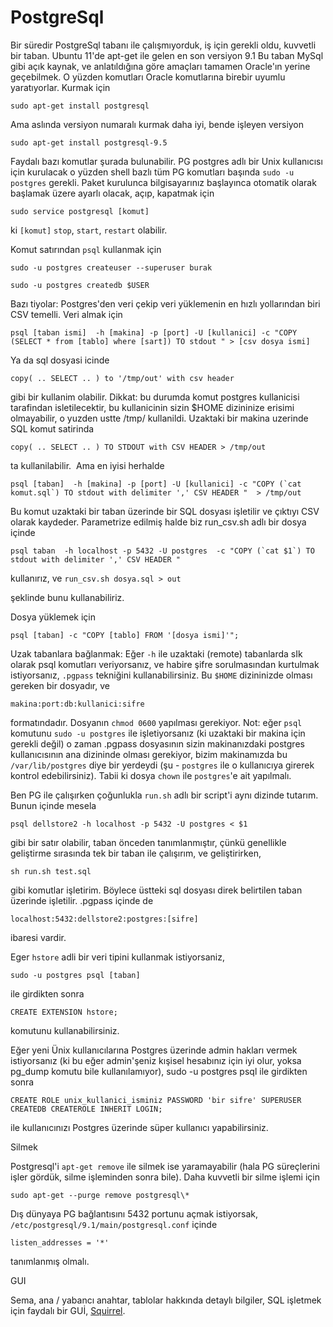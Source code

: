 # PostgreSql

Bir süredir PostgreSql tabanı ile çalışmıyorduk, iş için gerekli oldu,
kuvvetli bir taban. Ubuntu 11'de apt-get ile gelen en son versiyon 9.1
Bu taban MySql gibi açık kaynak, ve anlatıldığına göre amaçları
tamamen Oracle'ın yerine geçebilmek. O yüzden komutları Oracle
komutlarına birebir uyumlu yaratıyorlar. Kurmak için

`sudo apt-get install postgresql`

Ama aslında versiyon numaralı kurmak daha iyi, bende işleyen versiyon

`sudo apt-get install postgresql-9.5`

Faydalı bazı komutlar şurada bulunabilir. PG postgres adlı bir Unix
kullanıcısı için kurulacak o yüzden shell bazlı tüm PG komutları
başında `sudo -u postgres` gerekli. Paket kurulunca bilgisayarınız
başlayınca otomatik olarak başlamak üzere ayarlı olacak, açıp,
kapatmak için

`sudo service postgresql [komut]`

ki `[komut]` `stop`, `start`, `restart` olabilir.

Komut satırından `psql` kullanmak için

```
sudo -u postgres createuser --superuser burak

sudo -u postgres createdb $USER
```

Bazı tiyolar: Postgres'den veri çekip veri yüklemenin en hızlı
yollarından biri CSV temelli. Veri almak için

```
psql [taban ismi]  -h [makina] -p [port] -U [kullanici] -c "COPY (SELECT * from [tablo] where [sart]) TO stdout " > [csv dosya ismi]
```

Ya da sql dosyasi icinde

```
copy( .. SELECT .. ) to '/tmp/out' with csv header
```

gibi bir kullanim olabilir. Dikkat: bu durumda komut postgres kullanicisi tarafindan isletilecektir, bu kullanicinin sizin $HOME dizininize erisimi olmayabilir, o yuzden ustte /tmp/ kullanildi. Uzaktaki bir makina uzerinde SQL komut satirinda

```
copy( .. SELECT .. ) TO STDOUT with CSV HEADER > /tmp/out
```

ta kullanilabilir.  Ama en iyisi herhalde

```
psql [taban]  -h [makina] -p [port] -U [kullanici] -c "COPY (`cat komut.sql`) TO stdout with delimiter ',' CSV HEADER "  > /tmp/out
```

Bu komut uzaktaki bir taban üzerinde bir SQL dosyası işletilir ve
çıktıyı CSV olarak kaydeder. Parametrize edilmiş halde biz run_csv.sh
adlı bir dosya içinde

```
psql taban  -h localhost -p 5432 -U postgres  -c "COPY (`cat $1`) TO stdout with delimiter ',' CSV HEADER "
```

kullanırız, ve `run_csv.sh dosya.sql > out`

şeklinde bunu kullanabiliriz.

Dosya yüklemek için

```
psql [taban] -c "COPY [tablo] FROM '[dosya ismi]'";
```

Uzak tabanlara bağlanmak: Eğer `-h` ile uzaktaki (remote) tabanlarda sIk
olarak psql komutları veriyorsanız, ve habire şifre sorulmasından
kurtulmak istiyorsanız, `.pgpass` tekniğini kullanabilirsiniz. Bu `$HOME`
dizininizde olması gereken bir dosyadır, ve

```
makina:port:db:kullanici:sifre
```

formatındadır. Dosyanın `chmod 0600` yapılması gerekiyor. Not: eğer
`psql` komutunu `sudo -u postgres` ile işletiyorsanız (ki uzaktaki bir
makina için gerekli değil) o zaman .pgpass dosyasının sizin
makinanızdaki postgres kullanıcısının ana dizininde olması gerekiyor,
bizim makinamızda bu `/var/lib/postgres` diye bir yerdeydi (şu -
`postgres` ile o kullanıcıya girerek kontrol edebilirsiniz). Tabii ki
dosya `chown` ile `postgres`'e ait yapılmalı.

Ben PG ile çalışırken çoğunlukla `run.sh` adlı bir script'i aynı dizinde
tutarım. Bunun içinde mesela

```
psql dellstore2 -h localhost -p 5432 -U postgres < $1
```

gibi bir satır olabilir, taban önceden tanımlanmıştır, çünkü
genellikle geliştirme sırasında tek bir taban ile çalışırım, ve
geliştirirken,

```
sh run.sh test.sql
```

gibi komutlar işletirim. Böylece üstteki sql dosyası direk belirtilen
taban üzerinde işletilir. .pgpass içinde de

```
localhost:5432:dellstore2:postgres:[sifre]
```

ibaresi vardir.

Eger `hstore` adli bir veri tipini kullanmak istiyorsaniz,

```
sudo -u postgres psql [taban]
```

ile girdikten sonra

```
CREATE EXTENSION hstore;
```

komutunu kullanabilirsiniz.

Eğer yeni Ünix kullanıcılarına Postgres üzerinde admin hakları vermek
istiyorsanız (ki bu eğer admin'şeniz kışisel hesabınız için iyi olur,
yoksa pg_dump komutu bile kullanılamıyor), sudo -u postgres psql ile
girdikten sonra

```
CREATE ROLE unix_kullanici_isminiz PASSWORD 'bir sifre' SUPERUSER CREATEDB CREATEROLE INHERIT LOGIN;
```

ile kullanıcınızı Postgres üzerinde süper kullanıcı yapabilirsiniz.

Silmek

Postgresql'i `apt-get remove` ile silmek ise yaramayabilir (hala PG
süreçlerini işler gördük, silme işleminden sonra bile). Daha kuvvetli
bir silme işlemi için

```
sudo apt-get --purge remove postgresql\*
```

Dış dünyaya PG bağlantısını 5432 portunu açmak istiyorsak,
`/etc/postgresql/9.1/main/postgresql.conf` içinde

```
listen_addresses = '*'
```

tanımlanmış olmalı.

GUI

Sema, ana / yabancı anahtar, tablolar hakkında detaylı bilgiler, SQL
işletmek için faydalı bir GUİ,
[Squirrel](squirrel-sql.sourceforge.net).

